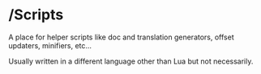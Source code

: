 # /Scripts

A place for helper scripts like doc and translation generators, offset updaters, minifiers, etc...

Usually written in a different language other than Lua but not necessarily.
